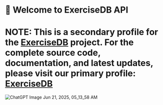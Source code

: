 # 👋 Welcome to ExerciseDB API

# NOTE: This is a secondary profile for the [ExerciseDB](https://github.com/ExerciseDB) project. For the complete source code, documentation, and latest updates, please visit our primary profile: [ExerciseDB](https://github.com/ExerciseDB)

![ChatGPT Image Jun 21, 2025, 05_13_58 AM](https://github.com/user-attachments/assets/211426a2-127a-43c9-96fe-fe1f312365d1)
